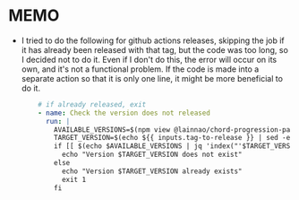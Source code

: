 # MEMO

- I tried to do the following for github actions releases, skipping the job if it has already been released with that tag, but the code was too long, so I decided not to do it. Even if I don't do this, the error will occur on its own, and it's not a functional problem. If the code is made into a separate action so that it is only one line, it might be more beneficial to do it.

  ```yml
      # if already released, exit
      - name: Check the version does not released
        run: |
          AVAILABLE_VERSIONS=$(npm view @lainnao/chord-progression-parser-bundler versions --json)
          TARGET_VERSION=$(echo ${{ inputs.tag-to-release }} | sed -e 's/^v//')
          if [[ $(echo $AVAILABLE_VERSIONS | jq 'index("'$TARGET_VERSION'")') == null ]]; then
            echo "Version $TARGET_VERSION does not exist"
          else
            echo "Version $TARGET_VERSION already exists"
            exit 1
          fi
  ```
